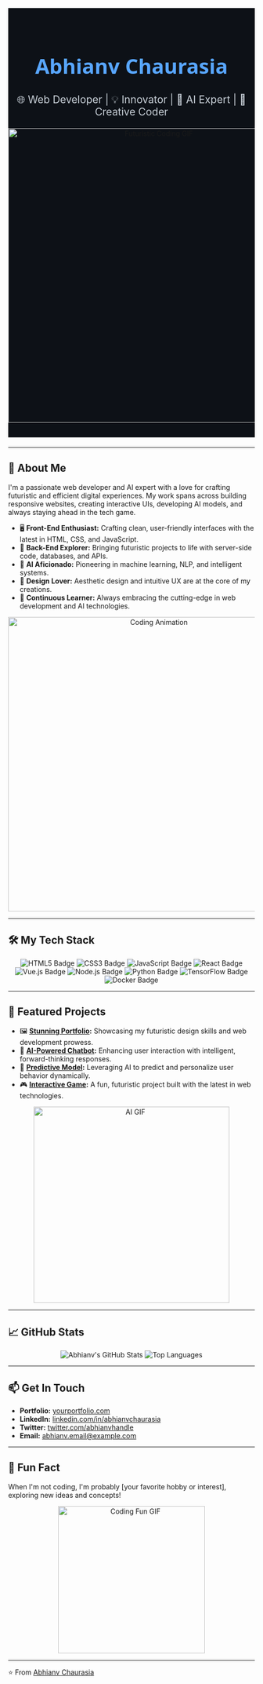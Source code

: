 <!-- Hero Section -->
<div align="center" style="background-color:#0d1117; padding: 30px 0; margin-bottom: 20px;">
  <h1 style="color: #58a6ff; font-family: 'Segoe UI', Tahoma, Geneva, Verdana, sans-serif; font-size: 3em;">
    Abhianv Chaurasia
  </h1>
  <p style="color: #c9d1d9; font-size: 1.5em;">
    🌐 Web Developer | 💡 Innovator | 🤖 AI Expert | 🎨 Creative Coder
  </p>
  <img src="https://media.giphy.com/media/26tn33aiTi1jkl6H6/giphy.gif" alt="Futuristic Coding GIF" width="600"/>
</div>

---

## 🚀 About Me

I'm a passionate web developer and AI expert with a love for crafting futuristic and efficient digital experiences. My work spans across building responsive websites, creating interactive UIs, developing AI models, and always staying ahead in the tech game.

- 🖥️ **Front-End Enthusiast:** Crafting clean, user-friendly interfaces with the latest in HTML, CSS, and JavaScript.
- 🔧 **Back-End Explorer:** Bringing futuristic projects to life with server-side code, databases, and APIs.
- 🤖 **AI Aficionado:** Pioneering in machine learning, NLP, and intelligent systems.
- 🎨 **Design Lover:** Aesthetic design and intuitive UX are at the core of my creations.
- 🌱 **Continuous Learner:** Always embracing the cutting-edge in web development and AI technologies.

<div align="center">
  <img src="https://media.giphy.com/media/13HgwGsXF0aiGY/giphy.gif" alt="Coding Animation" width="600"/>
</div>

---

## 🛠️ My Tech Stack

<div align="center">
  <img src="https://img.shields.io/badge/HTML5-E34F26?style=for-the-badge&logo=html5&logoColor=white" alt="HTML5 Badge"/>
  <img src="https://img.shields.io/badge/CSS3-1572B6?style=for-the-badge&logo=css3&logoColor=white" alt="CSS3 Badge"/>
  <img src="https://img.shields.io/badge/JavaScript-F7DF1E?style=for-the-badge&logo=javascript&logoColor=black" alt="JavaScript Badge"/>
  <img src="https://img.shields.io/badge/React-61DAFB?style=for-the-badge&logo=react&logoColor=black" alt="React Badge"/>
  <img src="https://img.shields.io/badge/Vue.js-4FC08D?style=for-the-badge&logo=vue.js&logoColor=white" alt="Vue.js Badge"/>
  <img src="https://img.shields.io/badge/Node.js-339933?style=for-the-badge&logo=node.js&logoColor=white" alt="Node.js Badge"/>
  <img src="https://img.shields.io/badge/Python-3776AB?style=for-the-badge&logo=python&logoColor=white" alt="Python Badge"/>
  <img src="https://img.shields.io/badge/TensorFlow-FF6F00?style=for-the-badge&logo=tensorflow&logoColor=white" alt="TensorFlow Badge"/>
  <img src="https://img.shields.io/badge/Docker-2496ED?style=for-the-badge&logo=docker&logoColor=white" alt="Docker Badge"/>
</div>

---

## 🌟 Featured Projects

- 🖼️ **[Stunning Portfolio](#):** Showcasing my futuristic design skills and web development prowess.
- 💬 **[AI-Powered Chatbot](#):** Enhancing user interaction with intelligent, forward-thinking responses.
- 🤖 **[Predictive Model](#):** Leveraging AI to predict and personalize user behavior dynamically.
- 🎮 **[Interactive Game](#):** A fun, futuristic project built with the latest in web technologies.

<div align="center">
  <img src="https://media.giphy.com/media/xT9IgzoKnwFNmISR8I/giphy.gif" alt="AI GIF" width="400"/>
</div>

---

## 📈 GitHub Stats

<div align="center">
  <img src="https://github-readme-stats.vercel.app/api?username=abhianvchaurasia&show_icons=true&theme=radical" alt="Abhianv's GitHub Stats"/>
  <img src="https://github-readme-stats.vercel.app/api/top-langs/?username=abhianvchaurasia&layout=compact&theme=radical" alt="Top Languages"/>
</div>

---

## 📫 Get In Touch

- **Portfolio:** [yourportfolio.com](#)
- **LinkedIn:** [linkedin.com/in/abhianvchaurasia](#)
- **Twitter:** [twitter.com/abhianvhandle](#)
- **Email:** [abhianv.email@example.com](mailto:abhianv.email@example.com)

---

## 🎨 Fun Fact

When I'm not coding, I'm probably [your favorite hobby or interest], exploring new ideas and concepts!

<div align="center">
  <img src="https://media.giphy.com/media/f9k1tV7HyORcngKF8v/giphy.gif" alt="Coding Fun GIF" width="300"/>
</div>

---

⭐️ From [Abhianv Chaurasia](https://github.com/abhianvchaurasia)
